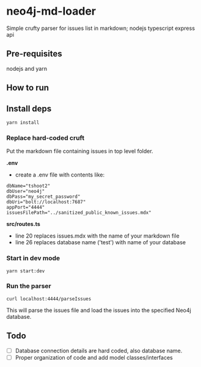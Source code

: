 # neo4j-md-loader

Simple crufty parser for issues list in markdown; nodejs typescript express api

## Pre-requisites

nodejs and yarn

## How to run

## Install deps

```
yarn install
```

### Replace hard-coded cruft

Put the markdown file containing issues in top level folder.

**.env**
- create a .env file with contents like:

```
dbName="tshoot2"
dbUser="neo4j"
dbPass="my_secret_password"
dbUri="bolt://localhost:7687"
appPort="4444"
issuesFilePath="../sanitized_public_known_issues.mdx"
```

**src/routes.ts**
- line 20 replaces issues.mdx with the name of your markdown file
- line 26 replaces database name ('test') with name of your database

### Start in dev mode

```
yarn start:dev
```

### Run the parser

```
curl localhost:4444/parseIssues
```

This will parse the issues file and load the issues into the specified Neo4j database.

## Todo

- [ ] Database connection details are hard coded, also database name.
- [ ] Proper organization of code and add model classes/interfaces
